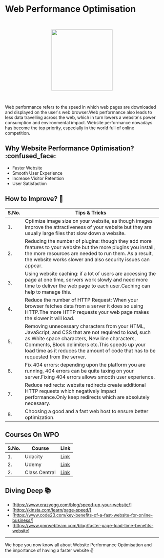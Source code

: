 # Web Performance Optimisation
<br>
<p align="center"><img src="https://webdeveloperoc.com/wp-content/uploads/2019/05/perform.png" height="200"></p>
<br>

Web performance refers to the speed in which web pages are downloaded and displayed on the user's web browser.Web performance also leads to less data travelling across the web, which in turn lowers a website's power consumption and environmental impact. Website performance nowadays has become the top priority, especially in the world full of online competition.

## Why Website Performance Optimisation? :confused_face:
- Faster Website
- Smooth User Experience
- Increase Visitor Retention
- User Satisfaction

## How to Improve? :thinking:
|S.No.|Tips & Tricks|
|----|-----|
|1.|Optimize image size on your website, as though images improve the attractiveness of your website but they are usually large files that slow down a website. |
|2.|Reducing the number of plugins: though they add more features to your website but the more plugins you install, the more resources are needed to run them. As a result, the website works slower and also security issues can appear.|
|3.|Using website caching: if a lot of users are accessing the page at one time, servers work slowly and need more time to deliver the web page to each user.Caching can help to manage this.|
|4.|Reduce the number of HTTP Request: When your browser fetches data from a server it does so using HTTP.The more HTTP requests your web page makes the slower it will load. |
|5.|Removing unnecessary characters from your HTML, JavaScript, and CSS that are not required to load, such as White space characters, New line characters, Comments, Block delimiters etc.This speeds up your load time as it reduces the amount of code that has to be requested from the server.|
|6.|Fix 404 errors: depending upon the platform you are running, 404 errors can be quite taxing on your server.Fixing 404 errors allows smooth user experience.|
|7.|Reduce redirects: website redirects create additional HTTP requests which negatively impact performance.Only keep redirects which are absolutely necesaary. |
|8.|Choosing a good and a fast web host to ensure better optimization.  |

## Courses On WPO 
|S.No.|Course|Link|
|----|-----|-----|
|1.|Udacity|[Link](https://www.udacity.com/course/website-performance-optimization--ud884)|
|2.|Udemy  |[Link](https://www.udemy.com/course/improve-page-load-speed/)|
|2.|Class Central  |[Link](https://www.classcentral.com/course/udacity-website-performance-optimization-2189)|


## Diving Deep :books:

* [https://www.crazyegg.com/blog/speed-up-your-website/]
* [https://kinsta.com/learn/page-speed/]
* [https://www.code23.com/key-benefits-of-a-fast-website-for-online-business/]
* [https://www.gmrwebteam.com/blog/faster-page-load-time-benefits-website]


<hr>

We hope you now know all about Website Performance Optimisation and the importance of having a faster website :v:








